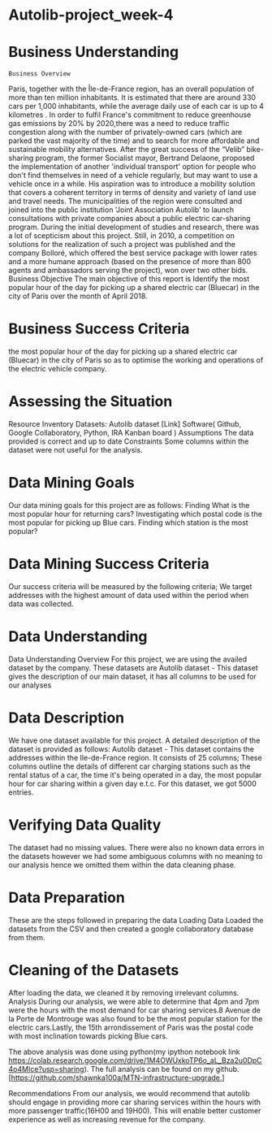 # Autolib-project_week-4
# Business Understanding
	Business Overview
Paris, together with the Île-de-France region, has an overall population of more than ten million inhabitants. It is estimated that there are around 330 cars per 1,000 inhabitants, while the average daily use of each car is up to 4 kilometres . In order to fulfil France's commitment to reduce greenhouse gas emissions by 20% by 2020,there was a need to reduce traffic congestion along with the number of privately-owned cars (which are parked the vast majority of the time) and to search for more affordable and sustainable mobility alternatives.
After the great success of the “Velib” bike-sharing program, the former Socialist mayor, Bertrand Delaone, proposed the implementation of another 'individual transport' option for people who don't find themselves in need of a vehicle regularly, but may want to use a vehicle once in a while. His aspiration was to introduce a mobility solution that covers a coherent territory in terms of density and variety of land use and travel needs. The municipalities of the region were consulted and joined into the public institution 'Joint Association Autolib' to launch consultations with private companies about a public electric car-sharing program. During the initial development of studies and research, there was a lot of scepticism about this project. Still, in 2010, a competition on solutions for the realization of such a project was published and the company Bolloré, which offered the best service package with lower rates and a more humane approach (based on the presence of more than 800 agents and ambassadors serving the project), won over two other bids.
Business Objective
The main objective of this report is Identify the most popular hour of the day for picking up a shared electric car (Bluecar) in the city of Paris over the month of April 2018.

# Business Success Criteria
the most popular hour of the day for picking up a shared electric car (Bluecar) in the city of Paris so as to optimise the working and operations of the electric vehicle company.
# Assessing the Situation
Resource Inventory
Datasets:
Autolib dataset [Link]
Software( Github, Google Collaboratory, Python, IRA Kanban board )
Assumptions
The data provided is correct and up to date
Constraints
 Some columns within the dataset were not useful for the analysis.

# Data Mining Goals
Our data mining goals for this project are as follows:
Finding What is the most popular hour for returning cars?
Investigating which postal code is the most popular for picking up Blue cars.
Finding which station is the most popular?



# Data Mining Success Criteria
Our success criteria will be measured by the following criteria;
We target  addresses with the highest amount of data used within the period when data was collected.
	
	
# Data Understanding
Data Understanding Overview
For this project, we are using the availed dataset by the company. These datasets are
Autolib dataset - This dataset gives the description of our main dataset, it has all columns to be used for our analyses 

# Data Description
We have one dataset available for this project. A detailed description of the dataset is provided as follows:
Autolib dataset - This dataset contains the addresses within the Ile-de-France region. It consists of 25 columns;  These columns outline the details of different car charging stations such as the rental status of a car, the time it's being operated in a day, the most popular hour for car sharing within a given day e.t.c. For this dataset, we got 5000 entries.



# Verifying Data Quality
The dataset had no missing values. There were also no known data errors in the datasets however we had some ambiguous columns with no meaning to our analysis hence we omitted them within the data cleaning phase.

# Data Preparation 
These are the steps followed in preparing the data 
Loading Data 
Loaded the datasets from the CSV and then created a google collaboratory database from them.

# Cleaning of the Datasets
After loading the data, we  cleaned it by removing irrelevant columns. 
Analysis
During our analysis, we were able to determine that 4pm and 7pm were the hours with the most demand for car sharing services.8 Avenue de la Porte de Montrouge was also found to be the most popular station for the electric cars.Lastly, the 15th arrondissement of Paris was the postal code with most inclination towards picking Blue cars.

The above analysis was done using python(my ipython notebook link https://colab.research.google.com/drive/1M4OWUxkoTP6o_aL_Bza2u0DpC4o4MIce?usp=sharing). The full analysis can be found on my github.[https://github.com/shawnka100a/MTN-infrastructure-upgrade.]

Recommendations
From our analysis, we would recommend that autolib should engage in providing more car sharing services within the hours with more passenger traffic(16H00 and 19H00). This will enable better customer experience as well as increasing revenue for the company.
